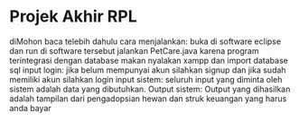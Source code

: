 # Projek Akhir RPL

diMohon baca telebih dahulu
cara menjalankan: buka di software eclipse dan run di software tersebut jalankan PetCare.java
                  karena program terintegrasi dengan database makan nyalakan xampp dan import database sql
input login: jika belum mempunyai akun silahkan signup dan jika sudah memiliki akun silahkan login
input sistem: seluruh input yang diminta oleh sistem adalah data yang dibutuhkan.
Output sistem: Output yang dihasilkan adalah tampilan dari pengadopsian hewan dan struk keuangan yang harus anda bayar

